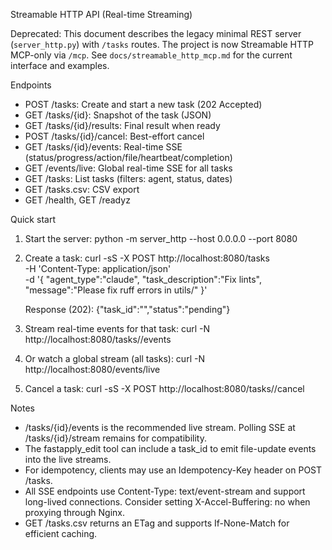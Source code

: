 Streamable HTTP API (Real-time Streaming)

Deprecated: This document describes the legacy minimal REST server (`server_http.py`) with `/tasks` routes. The project is now Streamable HTTP MCP-only via `/mcp`. See `docs/streamable_http_mcp.md` for the current interface and examples.

Endpoints

- POST /tasks: Create and start a new task (202 Accepted)
- GET /tasks/{id}: Snapshot of the task (JSON)
- GET /tasks/{id}/results: Final result when ready
- POST /tasks/{id}/cancel: Best-effort cancel
- GET /tasks/{id}/events: Real-time SSE (status/progress/action/file/heartbeat/completion)
- GET /events/live: Global real-time SSE for all tasks
- GET /tasks: List tasks (filters: agent, status, dates)
- GET /tasks.csv: CSV export
- GET /health, GET /readyz

Quick start

1) Start the server:
   python -m server_http --host 0.0.0.0 --port 8080

2) Create a task:
   curl -sS -X POST http://localhost:8080/tasks \
     -H 'Content-Type: application/json' \
     -d '{
           "agent_type":"claude",
           "task_description":"Fix lints",
           "message":"Please fix ruff errors in utils/"
         }'

   Response (202): {"task_id":"<id>","status":"pending"}

3) Stream real-time events for that task:
   curl -N http://localhost:8080/tasks/<id>/events

4) Or watch a global stream (all tasks):
   curl -N http://localhost:8080/events/live

5) Cancel a task:
   curl -sS -X POST http://localhost:8080/tasks/<id>/cancel

Notes

- /tasks/{id}/events is the recommended live stream. Polling SSE at /tasks/{id}/stream remains for compatibility.
- The fastapply_edit tool can include a task_id to emit file-update events into the live streams.
- For idempotency, clients may use an Idempotency-Key header on POST /tasks.
- All SSE endpoints use Content-Type: text/event-stream and support long-lived connections. Consider setting X-Accel-Buffering: no when proxying through Nginx.
- GET /tasks.csv returns an ETag and supports If-None-Match for efficient caching.
